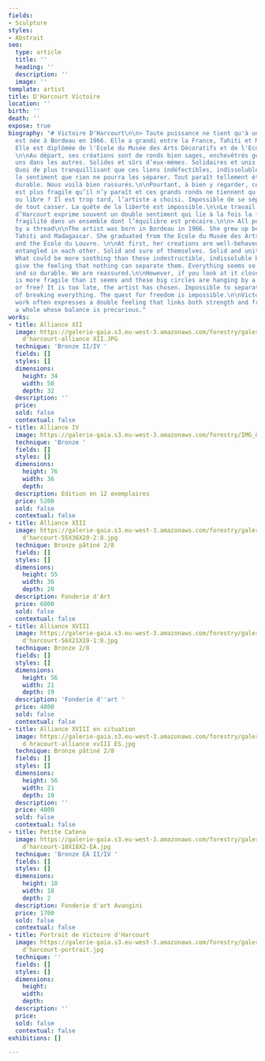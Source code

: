 ```yaml
---
fields:
- Sculpture
styles:
- Abstrait
seo:
  type: article
  title: ''
  heading: ''
  description: ''
  image: ''
template: artist
title: D'Harcourt Victoire
location: ''
birth: ''
death: ''
expose: true
biography: "# Victoire D'Harcourt\n\n> Toute puissance ne tient qu'à un fil\n\nL'artiste
  est née à Bordeau en 1966. Elle a grandi entre la France, Tahiti et Madagascar.
  Elle est diplômée de l'Ecole du Musée des Arts Décoratifs et de l'Ecole du Louvre.
  \n\nAu départ, ses créations sont de ronds bien sages, enchevêtrés gentiment les
  uns dans les autres. Solides et sûrs d’eux-mêmes. Solidaires et unis pour toujours.
  Quoi de plus tranquillisant que ces liens indéfectibles, indissolubles, qui donnent
  le sentiment que rien ne pourra les séparer. Tout paraît tellement établi et tellement
  durable. Nous voilà bien rassurés.\n\nPourtant, à bien y regarder, cette toute puissance
  est plus fragile qu’il n’y paraît et ces grands ronds ne tiennent qu’à un fil. Unis
  ou libre ? Il est trop tard, l’artiste a choisi. Impossible de se séparer au risque
  de tout casser. La quête de la liberté est impossible.\n\nLe travail de Victoire
  d’Harcourt exprime souvent un double sentiment qui lie à la fois la force et la
  fragilité dans un ensemble dont l’équilibre est précaire.\n\n> All potency hangs
  by a thread\n\nThe artist was born in Bordeau in 1966. She grew up between France,
  Tahiti and Madagascar. She graduated from the Ecole du Musée des Arts Décoratifs
  and the Ecole du Louvre. \n\nAt first, her creations are well-behaved circles, nicely
  entangled in each other. Solid and sure of themselves. Solid and united forever.
  What could be more soothing than these indestructible, indissoluble bonds, which
  give the feeling that nothing can separate them. Everything seems so established
  and so durable. We are reassured.\n\nHowever, if you look at it closely, this omnipotence
  is more fragile than it seems and these big circles are hanging by a thread. United
  or free? It is too late, the artist has chosen. Impossible to separate at the risk
  of breaking everything. The quest for freedom is impossible.\n\nVictoire d'Harcourt's
  work often expresses a double feeling that links both strength and fragility in
  a whole whose balance is precarious."
works:
- title: Alliance XII
  image: https://galerie-gaia.s3.eu-west-3.amazonaws.com/forestry/galerie gaia - victoire
    d'harcourt-alliance XII.JPG
  technique: 'Bronze II/IV '
  fields: []
  styles: []
  dimensions:
    height: 34
    width: 50
    depth: 32
  description: ''
  price: 
  sold: false
  contextual: false
- title: Alliance IV
  image: https://galerie-gaia.s3.eu-west-3.amazonaws.com/forestry/IMG_0226.jpeg
  technique: 'Bronze '
  fields: []
  styles: []
  dimensions:
    height: 76
    width: 36
    depth: 
  description: Edition en 12 exemplaires
  price: 5200
  sold: false
  contextual: false
- title: Alliance XIII
  image: https://galerie-gaia.s3.eu-west-3.amazonaws.com/forestry/galerie-gaia-victoire
    d'harcourt-55X36X20-2:8.jpg
  technique: Bronze pâtiné 2/8
  fields: []
  styles: []
  dimensions:
    height: 55
    width: 36
    depth: 20
  description: Fonderie d'Art
  price: 6000
  sold: false
  contextual: false
- title: Alliance XVIII
  image: https://galerie-gaia.s3.eu-west-3.amazonaws.com/forestry/galerie-gaia-victoire
    d'harcourt-56X21X19-1:8.jpg
  technique: Bronze 2/8
  fields: []
  styles: []
  dimensions:
    height: 56
    width: 21
    depth: 19
  description: 'Fonderie d''art '
  price: 4800
  sold: false
  contextual: false
- title: Alliance XVIII en situation
  image: https://galerie-gaia.s3.eu-west-3.amazonaws.com/forestry/galerie-gaia-victoire
    d hracourt-alliance xvIII ES.jpg
  technique: Bronze pâtiné 2/8
  fields: []
  styles: []
  dimensions:
    height: 56
    width: 21
    depth: 19
  description: ''
  price: 4800
  sold: false
  contextual: false
- title: Petite Catena
  image: https://galerie-gaia.s3.eu-west-3.amazonaws.com/forestry/galerie-gaia-victoire
    d'harcourt-18X18X2-EA.jpg
  technique: 'Bronze EA II/IV '
  fields: []
  styles: []
  dimensions:
    height: 18
    width: 18
    depth: 2
  description: Fonderie d'art Avangini
  price: 1700
  sold: false
  contextual: false
- title: Portrait de Victoire d'Harcourt
  image: https://galerie-gaia.s3.eu-west-3.amazonaws.com/forestry/galerie-gaia-victoire
    d'harcourt-portrait.jpg
  technique: ''
  fields: []
  styles: []
  dimensions:
    height: 
    width: 
    depth: 
  description: ''
  price: 
  sold: false
  contextual: false
exhibitions: []

---
```

